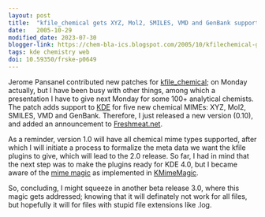 ```yaml
---
layout: post
title:  "kfile_chemical gets XYZ, Mol2, SMILES, VMD and GenBank support"
date:   2005-10-29
modified_date: 2023-07-30
blogger-link: https://chem-bla-ics.blogspot.com/2005/10/kfilechemical-gets-xyz-mol2-smiles-vmd.html
tags: kde chemistry web
doi: 10.59350/frske-p0649
---
```


Jerome Pansanel contributed new patches for [kfile_chemical](http://www.kde-apps.org/content/show.php?content=28995); on
Monday actually, but I have been busy with other things, among which a presentation I have to give next Monday for some 100+
analytical chemists. The patch adds support to [KDE](http://www.kde.org/) for five new chemical MIMEs: XYZ, Mol2, SMILES,
VMD and GenBank. Therefore, I just released a new version (0.10), and added an announcement to
[Freshmeat.net](http://freshmeat.net/projects/kfile_chemical/).

As a reminder, version 1.0 will have all chemical mime types supported, after which I will initiate a process to formalize
the meta data we want the kfile plugins to give, which will lead to the 2.0 release. So far, I had in mind that the next
step was to make the plugins ready for KDE 4.0, but I became aware of the [mime magic](http://developer.kde.org/documentation/library/kdeqt/kde3arch/mime.html)
as implemented in [KMimeMagic](http://developer.kde.org/documentation/library/3.1-api/classref/kio/KMimeMagic.html).

So, concluding, I might squeeze in another beta release 3.0, where this magic gets addressed; knowing that it will definately
not work for all files, but hopefully it will for files with stupid file extensions like .log.
